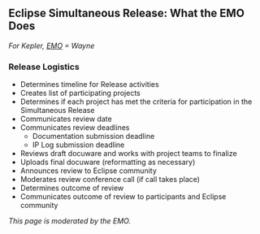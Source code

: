 ## Eclipse Simultaneous Release: What the EMO Does

*For Kepler, [EMO](mailto:emo@eclipse.org) = Wayne*

### Release Logistics

-   Determines timeline for Release activities
-   Creates list of participating projects
-   Determines if each project has met the criteria for participation in
    the Simultaneous Release
-   Communicates review date
-   Communicates review deadlines
    -   Documentation submission deadline
    -   IP Log submission deadline
-   Reviews draft docuware and works with project teams to finalize
-   Uploads final docuware (reformatting as necessary)
-   Announces review to Eclipse community
-   Moderates review conference call (if call takes place)
-   Determines outcome of review
-   Communicates outcome of review to participants and Eclipse community

*This page is moderated by the EMO.*
